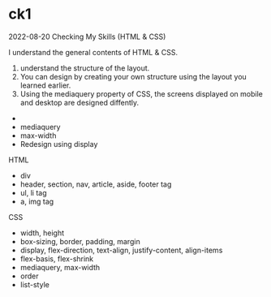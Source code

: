 # ck1

2022-08-20
Checking My Skills (HTML & CSS)

I understand the general contents of HTML & CSS. 

1. understand the structure of the layout.
2. You can design by creating your own structure using the layout you learned earlier.
3. Using the mediaquery property of CSS, the screens displayed on mobile and desktop are designed diffently.
- <meta name="viewport" content="width=divice-width, initial-scale=1.0">
- mediaquery
- max-width
- Redesign using display

HTML
  - div
  - header, section, nav, article, aside, footer tag
  - ul, li tag
  - a, img tag

CSS
  - width, height
  - box-sizing, border, padding, margin
  - display, flex-direction, text-align, justify-content, align-items
  - flex-basis, flex-shrink
  - mediaquery, max-width
  - order
  - list-style
